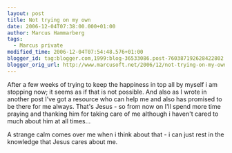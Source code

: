 ```yaml
---
layout: post
title: Not trying on my own
date: 2006-12-04T07:38:00.000+01:00
author: Marcus Hammarberg
tags:
  - Marcus private
modified_time: 2006-12-04T07:54:48.576+01:00
blogger_id: tag:blogger.com,1999:blog-36533086.post-760387192628422802
blogger_orig_url: http://www.marcusoft.net/2006/12/not-trying-on-my-own.html
---
```


After a
few weeks of trying to keep the happiness in top all by myself i am
stopping now; it seems as if that is not possible. And also as I wrote
in another post I've got a resource who can help me and also has
promised to be there for me always. That's Jesus - so from now on I'll
spend more time praying and thanking him for taking care of me although
i haven't cared to much about him at all times...

A strange calm comes over me when i think about that - i can just rest
in the knowledge that Jesus cares about me.
